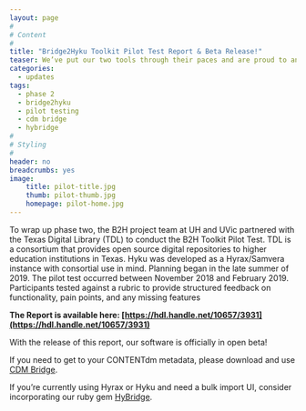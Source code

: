 ```yaml
---
layout: page
#
# Content
#
title: "Bridge2Hyku Toolkit Pilot Test Report & Beta Release!"
teaser: We’ve put our two tools through their paces and are proud to announce their beta release and our pilot test report."
categories:
  - updates
tags:
  - phase 2
  - bridge2hyku
  - pilot testing
  - cdm bridge
  - hybridge
#
# Styling
#
header: no
breadcrumbs: yes
image:
    title: pilot-title.jpg
    thumb: pilot-thumb.jpg
    homepage: pilot-home.jpg
---
```


To wrap up phase two, the B2H project team at UH and UVic partnered with the Texas Digital Library (TDL) to conduct the B2H Toolkit Pilot Test. TDL is a consortium that provides open source digital repositories to higher education institutions in Texas. Hyku was developed as a Hyrax/Samvera instance with consortial use in mind. Planning began in the late summer of 2019. The pilot test occurred between November 2018 and February 2019. Participants tested against a rubric to provide structured feedback on functionality, pain points, and any missing features


<b>The Report is available here: [https://hdl.handle.net/10657/3931](https://hdl.handle.net/10657/3931)</b>


With the release of this report, our software is officially in open beta! 


If you need to get to your CONTENTdm metadata, please download and use [CDM Bridge](http://bit.ly/cdm-bridge).


If you’re currently using Hyrax or Hyku and need a bulk import UI, consider incorporating our ruby gem [HyBridge](http://bit.ly/hykubridge).


